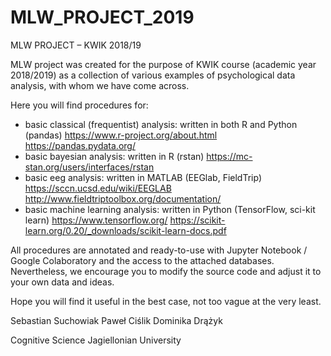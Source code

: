 # MLW_PROJECT_2019
MLW PROJECT – KWIK 2018/19

MLW project was created for the purpose of KWIK course (academic year 2018/2019) 
as a collection of various examples of psychological data analysis, with whom we have come across. 

Here you will find procedures for:  
- basic classical (frequentist) analysis:
  written in both R and Python (pandas) 
    https://www.r-project.org/about.html
    https://pandas.pydata.org/
- basic bayesian analysis:
  written in R (rstan)
    https://mc-stan.org/users/interfaces/rstan
- basic eeg analysis:
  written in MATLAB (EEGlab, FieldTrip)
    https://sccn.ucsd.edu/wiki/EEGLAB
    http://www.fieldtriptoolbox.org/documentation/
- basic machine learning analysis:
  written in Python (TensorFlow, sci-kit learn)
    https://www.tensorflow.org/
    https://scikit-learn.org/0.20/_downloads/scikit-learn-docs.pdf
  
All procedures are annotated and ready-to-use with Jupyter Notebook / Google Colaboratory and the access to the attached databases.
<exceptions are only those written in MATLAB concerning EEG analysis>
Nevertheless, we encourage you to modify the source code and adjust it to your own data and ideas. 

Hope you will find it useful in the best case, not too vague at the very least. 

Sebastian Suchowiak
Paweł Ciślik
Dominika Drążyk 

Cognitive Science
Jagiellonian University 
